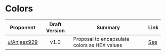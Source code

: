 # Colors

| Proponent                                               | Draft Version | Summary                                                             | Link                                                                                                      |
| ------------------------------------------------------- | :-----------: | ------------------------------------------------------------------- | --------------------------------------------------------------------------------------------------------- |
| [u/Anjeez929](https://www.reddit.com/u/Anjeez929) |     v1.0      | Proposal to encapsulate colors as HEX values | [See](https://www.reddit.com/r/EncapsulatedLanguage/comments/hq7uo1/colour_words/) |
